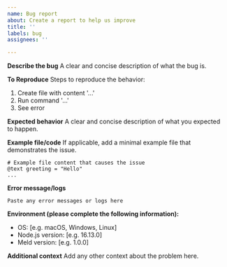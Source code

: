 ```yaml
---
name: Bug report
about: Create a report to help us improve
title: ''
labels: bug
assignees: ''

---
```


**Describe the bug**
A clear and concise description of what the bug is.

**To Reproduce**
Steps to reproduce the behavior:
1. Create file with content '...'
2. Run command '...'
3. See error

**Expected behavior**
A clear and concise description of what you expected to happen.

**Example file/code**
If applicable, add a minimal example file that demonstrates the issue.

```mlld
# Example file content that causes the issue
@text greeting = "Hello"
...
```

**Error message/logs**
```
Paste any error messages or logs here
```

**Environment (please complete the following information):**
 - OS: [e.g. macOS, Windows, Linux]
 - Node.js version: [e.g. 16.13.0]
 - Meld version: [e.g. 1.0.0]

**Additional context**
Add any other context about the problem here.
